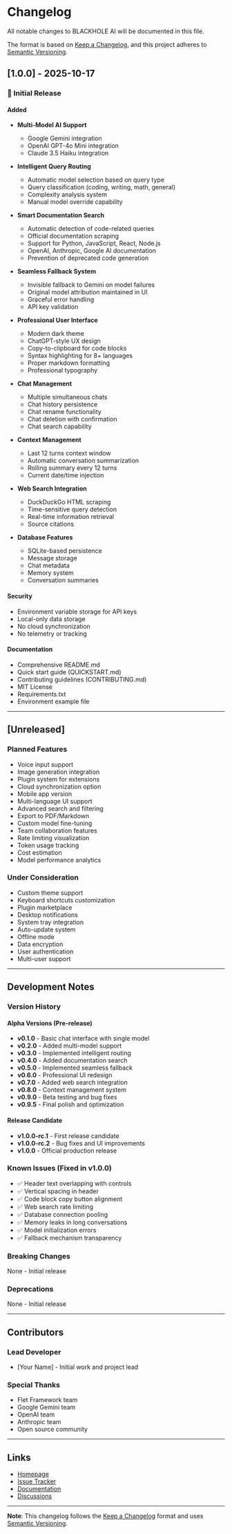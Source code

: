 # Changelog

All notable changes to BLACKHOLE AI will be documented in this file.

The format is based on [Keep a Changelog](https://keepachangelog.com/en/1.0.0/),
and this project adheres to [Semantic Versioning](https://semver.org/spec/v2.0.0.html).

## [1.0.0] - 2025-10-17

### 🎉 Initial Release

#### Added
- **Multi-Model AI Support**
  - Google Gemini integration
  - OpenAI GPT-4o Mini integration
  - Claude 3.5 Haiku integration
  
- **Intelligent Query Routing**
  - Automatic model selection based on query type
  - Query classification (coding, writing, math, general)
  - Complexity analysis system
  - Manual model override capability
  
- **Smart Documentation Search**
  - Automatic detection of code-related queries
  - Official documentation scraping
  - Support for Python, JavaScript, React, Node.js
  - OpenAI, Anthropic, Google AI documentation
  - Prevention of deprecated code generation
  
- **Seamless Fallback System**
  - Invisible fallback to Gemini on model failures
  - Original model attribution maintained in UI
  - Graceful error handling
  - API key validation
  
- **Professional User Interface**
  - Modern dark theme
  - ChatGPT-style UX design
  - Copy-to-clipboard for code blocks
  - Syntax highlighting for 8+ languages
  - Proper markdown formatting
  - Professional typography
  
- **Chat Management**
  - Multiple simultaneous chats
  - Chat history persistence
  - Chat rename functionality
  - Chat deletion with confirmation
  - Chat search capability
  
- **Context Management**
  - Last 12 turns context window
  - Automatic conversation summarization
  - Rolling summary every 12 turns
  - Current date/time injection
  
- **Web Search Integration**
  - DuckDuckGo HTML scraping
  - Time-sensitive query detection
  - Real-time information retrieval
  - Source citations
  
- **Database Features**
  - SQLite-based persistence
  - Message storage
  - Chat metadata
  - Memory system
  - Conversation summaries

#### Security
- Environment variable storage for API keys
- Local-only data storage
- No cloud synchronization
- No telemetry or tracking

#### Documentation
- Comprehensive README.md
- Quick start guide (QUICKSTART.md)
- Contributing guidelines (CONTRIBUTING.md)
- MIT License
- Requirements.txt
- Environment example file

---

## [Unreleased]

### Planned Features
- Voice input support
- Image generation integration
- Plugin system for extensions
- Cloud synchronization option
- Mobile app version
- Multi-language UI support
- Advanced search and filtering
- Export to PDF/Markdown
- Custom model fine-tuning
- Team collaboration features
- Rate limiting visualization
- Token usage tracking
- Cost estimation
- Model performance analytics

### Under Consideration
- Custom theme support
- Keyboard shortcuts customization
- Plugin marketplace
- Desktop notifications
- System tray integration
- Auto-update system
- Offline mode
- Data encryption
- User authentication
- Multi-user support

---

## Development Notes

### Version History

#### Alpha Versions (Pre-release)
- **v0.1.0** - Basic chat interface with single model
- **v0.2.0** - Added multi-model support
- **v0.3.0** - Implemented intelligent routing
- **v0.4.0** - Added documentation search
- **v0.5.0** - Implemented seamless fallback
- **v0.6.0** - Professional UI redesign
- **v0.7.0** - Added web search integration
- **v0.8.0** - Context management system
- **v0.9.0** - Beta testing and bug fixes
- **v0.9.5** - Final polish and optimization

#### Release Candidate
- **v1.0.0-rc.1** - First release candidate
- **v1.0.0-rc.2** - Bug fixes and UI improvements
- **v1.0.0** - Official production release

### Known Issues (Fixed in v1.0.0)
- ✅ Header text overlapping with controls
- ✅ Vertical spacing in header
- ✅ Code block copy button alignment
- ✅ Web search rate limiting
- ✅ Database connection pooling
- ✅ Memory leaks in long conversations
- ✅ Model initialization errors
- ✅ Fallback mechanism transparency

### Breaking Changes
None - Initial release

### Deprecations
None - Initial release

---

## Contributors

### Lead Developer
- [Your Name] - Initial work and project lead

### Special Thanks
- Flet Framework team
- Google Gemini team
- OpenAI team
- Anthropic team
- Open source community

---

## Links

- [Homepage](https://github.com/yourusername/blackhole-ai)
- [Issue Tracker](https://github.com/yourusername/blackhole-ai/issues)
- [Documentation](https://github.com/yourusername/blackhole-ai/blob/main/README.md)
- [Discussions](https://github.com/yourusername/blackhole-ai/discussions)

---

**Note**: This changelog follows the [Keep a Changelog](https://keepachangelog.com/) format and uses [Semantic Versioning](https://semver.org/).